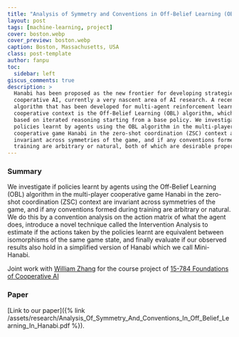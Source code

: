 ```yaml
---
title: "Analysis of Symmetry and Conventions in Off-Belief Learning (OBL) in Hanabi"
layout: post
tags: [machine-learning, project]
cover: boston.webp
cover_preview: boston.webp
caption: Boston, Massachusetts, USA
class: post-template
author: fanpu
toc:
  sidebar: left
giscus_comments: true
description: >
  Hanabi has been proposed as the new frontier for developing strategies in
  cooperative AI, currently a very nascent area of AI research. A recent
  algorithm that has been developed for multi-agent reinforcement learning in a
  cooperative context is the Off-Belief Learning (OBL) algorithm, which is
  based on iterated reasoning starting from a base policy. We investigate if
  policies learnt by agents using the OBL algorithm in the multi-player
  cooperative game Hanabi in the zero-shot coordination (ZSC) context are
  invariant across symmetries of the game, and if any conventions formed during
  training are arbitrary or natural, both of which are desirable properties.
---
```


### Summary
We investigate if policies learnt by agents using the Off-Belief Learning (OBL)
algorithm in the multi-player cooperative game Hanabi in the zero-shot
coordination (ZSC) context are invariant across symmetries of the game, and if
any conventions formed during training are arbitrary or natural. We do this by
a convention analysis on the action matrix of what the agent does, introduce a
novel technique called the Intervention Analysis to estimate if the actions
taken by the policies learnt are equivalent between isomorphisms of the same
game state, and finally evaluate if our observed results also hold in a
simplified version of Hanabi which we call Mini-Hanabi.

Joint work with [William Zhang](https://17zhangw.github.io/)
for the course project of 
[15-784 Foundations of Cooperative AI](https://www.cs.cmu.edu/~15784/)

### Paper

[Link to our paper]({% link /assets/research/Analysis_Of_Symmetry_And_Conventions_In_Off_Belief_Learning_In_Hanabi.pdf %}).
